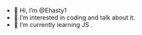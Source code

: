- 👋 Hi, I’m @Ehasty1
- 👀 I’m interested in coding and talk about it.
- 🌱 I’m currently learning JS
.

<!---
Ehasty1/Ehasty1 is a ✨ special ✨ repository because its `README.md` (this file) appears on your GitHub profile.
You can click the Preview link to take a look at your changes.
--->
